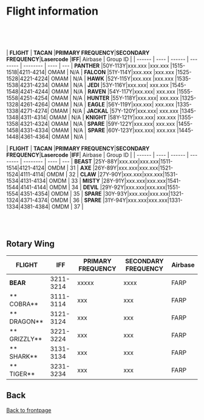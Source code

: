 # Flight information

<br>
<br>
<br>

| **FLIGHT** | **TACAN** |**PRIMARY FREQUENCY**|**SECONDARY FREQUENCY**|**Lasercode** |**IFF**| Airbase | Group ID |
| ------ | ---- | ------ | -------- | -------- | ---- | --- |
**PANTHER**  |50Y-113Y|xxx.xxx |xxx.xxx |1515-1518|4211-4214| OMAM | N/A |
**FALCON**   |51Y-114Y|xxx.xxx |xxx.xxx |1525-1528|4221-4224| OMAM | N/A |
**HAWK**     |52Y-115Y|xxx.xxx |xxx.xxx |1535-1538|4231-4234| OMAM | N/A |
**JEDI**     |53Y-116Y|xxx.xxx| xxx.xxx |1545-1548|4241-4244| OMAM | N/A |
**RAVEN**    |54Y-117Y|xxx.xxx| xxx.xxx |1555-1558|4251-4254| OMAM | N/A |
**HUNTER**   |55Y-118Y|xxx.xxx| xxx.xxx |1325-1328|4261-4264| OMAM | N/A |
**EAGLE**    |56Y-119Y|xxx.xxx| xxx.xxx |1335-1338|4271-4274| OMAM | N/A |
**JACKAL**   |57Y-120Y|xxx.xxx| xxx.xxx |1345-1348|4311-4314| OMAM | N/A |
**KNIGHT**   |58Y-121Y|xxx.xxx| xxx.xxx |1355-1358|4321-4324| OMAM | N/A |
**SPARE**    |59Y-122Y|xxx.xxx| xxx.xxx |1455-1458|4331-4334| OMAM | N/A |
**SPARE**    |60Y-123Y|xxx.xxx| xxx.xxx |1445-1448|4361-4364| OMAM | N/A |



| **FLIGHT** | **TACAN** |**PRIMARY FREQUENCY**|**SECONDARY FREQUENCY**|**Lasercode** |**IFF**| Airbase | Group ID |
| ------ | ---- | ------ | -------- | -------- | ---- | --- |
**BEAST** |25Y-88Y|xxx.xxx|xxx.xxx|1511-1514|4121-4124| OMDM | 31 |
**AXE**   |26Y-89Y|xxx.xxx|xxx.xxx|1521-1524|4111-4114| OMDM | 32 |
**CLAW**  |27Y-90Y|xxx.xxx|xxx.xxx|1531-1534|4131-4134| OMDM | 33 |
**MISTY** |28Y-91Y|xxx.xxx|xxx.xxx|1541-1544|4141-4144| OMDM | 34 |
**DEVIL** |29Y-92Y|xxx.xxx|xxx.xxx|1551-1554|4351-4354| OMDM | 35 |
**SPARE** |30Y-93Y|xxx.xxx|xxx.xxx|1321-1324|4371-4374| OMDM | 36 |
**SPARE** |31Y-94Y|xxx.xxx|xxx.xxx|1331-1334|4381-4384| OMDM | 37 |

<br>
<br>

## Rotary Wing

| **FLIGHT** | **IFF** |**PRIMARY FREQUENCY**|**SECONDARY FREQUENCY**| Airbase |
| ------      | ----     | ------              | --------            | -------- |
**BEAR** |3211-3214 |xxxxx| xxxx | FARP |
** COBRA** | 3111-3114 | xxx | xxx | FARP |
** DRAGON** | 3121-3124 | xxx | xxx | FARP |
** GRIZZLY** | 3221-3224 | xxx | xxx | FARP |
** SHARK** | 3131-3134 | xxx | xxx | FARP |
** TIGER** | 3231-3234 | xxx | xxx | FARP |

## Back
[Back to frontpage](https://132nd-vwing.github.io/OPUF-Brief/)